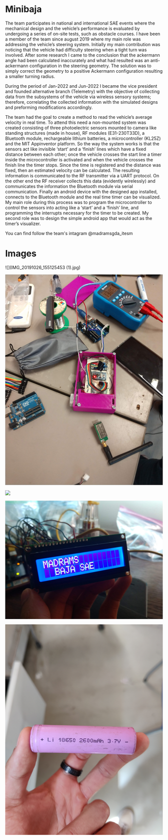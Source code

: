 # Minibaja
The team participates in national and international SAE events where the mechanical design and the vehicle’s performance is evaluated by undergoing a series of on-site tests, such as obstacle courses. I have been a member of the team since august 2019 where my main role was addressing the vehicle’s steering system. Initially my main contribution was noticing that the vehicle had difficulty steering when a tight turn was involved. After some research I came to the conclusion that the ackermann angle had been calculated inaccurately and what had resulted was an anti-ackermann configuration in the steering geometry. The solution was to simply correct the geometry to a positive Ackermann configuration resulting a smaller turning radius. 

During the period of  Jan-2022 and Jun-2022 I became the vice president and founded alternative branch (Telemetry) with the objective of collecting data from the subsystems of the vehicle via wireless sensory systems; therefore, correlating the collected information with the simulated designs and preforming modifications accordingly. 

The team had the goal to create a method to read the vehicle’s average velocity in real time. To attend this need a non-mounted system was created consisting of three photoelectric sensors mounted to camera like standing structures (made in house), RF modules (E31-230T33D), a Bluetooth module, rechargeable lithium batteries, a microcontroller (KL25Z) and the MIT Appinventor platform. So the way the system works is that the sensors act like invisible ‘start’ and a ‘finish’ lines which have a fixed distance between each other; once the vehicle crosses the start line a timer inside the microcontroller is activated and when the vehicle crosses the finish line the timer stops. Since the time is registered and the distance was fixed, then an estimated velocity can be calculated. The resulting information is communicated to the RF transmitter via a UART protocol. On the other end the RF receiver collects this data (evidently wirelessly) and communicates the information the Bluetooth module via serial communication. Finally an android device with the designed app installed, connects to the Bluetooth module and the real time timer can be visualized. 
My main role during this process was to program the microcontroller to control the sensors into acting like a ‘start’ and a ‘finish’ line, and programming the interrupts necessary for the timer to be created. My second role was to design the simple android app that would act as the timer’s visualizer.

You can find follow the team's intagram @madramsgda_itesm

# Images

![](IMG_20191026_155125453 (1).jpg)

![](IMG_20200131_170529164.jpg)

![](IMG_20220326_145558.jpg)

![](IMG_20201105_113409290.jpg)

![](IMG_20220330_145817.jpg)

